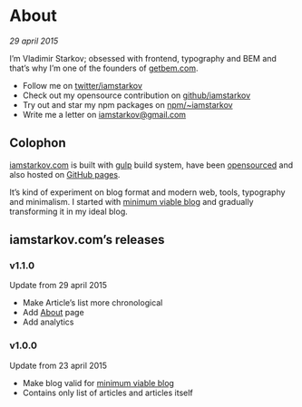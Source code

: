 # About

_29 april 2015_

I’m Vladimir Starkov; obsessed with frontend, typography and BEM and that’s
why I’m one of the founders of [getbem.com](http://getbem.com/).

* Follow me on [twitter/iamstarkov](https://twitter.com/iamstarkov)
* Check out my opensource contribution on [github/iamstarkov](https://github.com/iamstarkov)
* Try out and star my npm packages on [npm/~iamstarkov](https://npmjs.com/~iamstarkov)
* Write me a letter on [iamstarkov@gmail.com](mailto:iamstarkov@gmail.com)

## Colophon

[iamstarkov.com](http://iamstarkov.com/) is built with [gulp][gulp] build
system, have been [opensourced][src] and also hosted on [GitHub pages][pages].

It’s kind of experiment on blog format and modern web, tools,
typography and minimalism. I started with [minimum viable blog](http://iamstarkov.com/mvb/) and gradually
transforming it in my ideal blog.

[gulp]: http://gulpjs.com/
[src]: https://github.com/iamstarkov/iamstarkov.github.io
[pages]: https://pages.github.com/

## iamstarkov.com’s releases

### v1.1.0

Update from 29 april 2015

* Make Article’s list more chronological
* Add [About](http://iamstarkov.com/about/) page
* Add analytics

### v1.0.0

Update from 23 april 2015

* Make blog valid for [minimum viable blog](http://iamstarkov.com/mvb/)
* Contains only list of articles and articles itself
